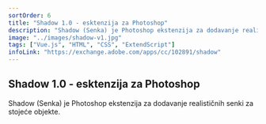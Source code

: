 ```yaml
---
sortOrder: 6
title: "Shadow 1.0 - esktenzija za Photoshop"
description: "Shadow (Senka) je Photoshop ekstenzija za dodavanje realističnih senki za stojeće objekte."
image: "../images/shadow-v1.jpg"
tags: ["Vue.js", "HTML", "CSS", "ExtendScript"]
infoLink: "https://exchange.adobe.com/apps/cc/102891/shadow"
---
```


## Shadow 1.0 - esktenzija za Photoshop

Shadow (Senka) je Photoshop ekstenzija za dodavanje realističnih senki za stojeće objekte.
